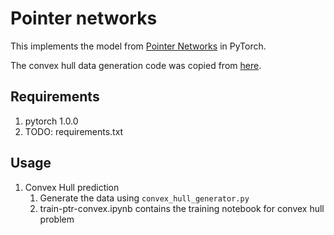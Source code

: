 # Pointer networks

This implements the model from [Pointer Networks](https://arxiv.org/abs/1506.03134) in PyTorch.

The convex hull data generation code was copied from [here](https://github.com/vshallc/PtrNets).

## Requirements
1. pytorch 1.0.0
2. TODO: requirements.txt

## Usage
1. Convex Hull prediction
    1. Generate the data using `convex_hull_generator.py`
    2. train-ptr-convex.ipynb contains the training notebook for convex hull problem

